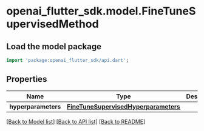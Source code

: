 # openai_flutter_sdk.model.FineTuneSupervisedMethod

## Load the model package
```dart
import 'package:openai_flutter_sdk/api.dart';
```

## Properties
Name | Type | Description | Notes
------------ | ------------- | ------------- | -------------
**hyperparameters** | [**FineTuneSupervisedHyperparameters**](FineTuneSupervisedHyperparameters.md) |  | [optional] 

[[Back to Model list]](../README.md#documentation-for-models) [[Back to API list]](../README.md#documentation-for-api-endpoints) [[Back to README]](../README.md)


